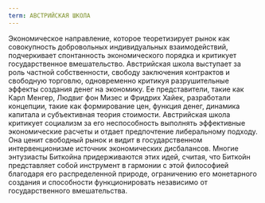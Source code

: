 ```yaml
---
term: АВСТРИЙСКАЯ ШКОЛА
---
```


Экономическое направление, которое теоретизирует рынок как совокупность добровольных индивидуальных взаимодействий, подчеркивает спонтанность экономического порядка и критикует государственное вмешательство. Австрийская школа выступает за роль частной собственности, свободу заключения контрактов и свободную торговлю, одновременно критикуя разрушительные эффекты создания денег на экономику. Ее представители, такие как Карл Менгер, Людвиг фон Мизес и Фридрих Хайек, разработали концепции, такие как формирование цен, функция денег, динамика капитала и субъективная теория стоимости. Австрийская школа критикует социализм за его неспособность выполнять эффективные экономические расчеты и отдает предпочтение либеральному подходу. Она ценит свободный рынок и видит в государственном интервенционизме источник экономических дисбалансов. Многие энтузиасты Биткойна придерживаются этих идей, считая, что Биткойн представляет собой инструмент в гармонии с этой философией благодаря его распределенной природе, ограничению его монетарного создания и способности функционировать независимо от государственного вмешательства.